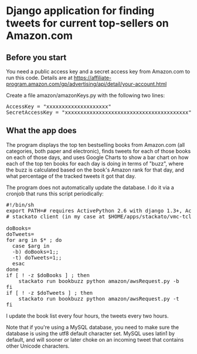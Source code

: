 # Django application for finding tweets for current top-sellers on Amazon.com

## Before you start

You need a public access key and a secret access key from
Amazon.com to run this code.  Details are at
<https://affiliate-program.amazon.com/gp/advertising/api/detail/your-account.html>

Create a file amazon/amazonKeys.py with the following two lines:

<pre>
AccessKey = "xxxxxxxxxxxxxxxxxxxx"
SecretAccessKey = "xxxxxxxxxxxxxxxxxxxxxxxxxxxxxxxxxxxxxxxx"
</pre>

## What the app does

The program displays the top ten bestselling books from Amazon.com
(all categories, both paper and electronic), finds tweets for each of
those books on each of those days, and uses Google Charts to show a
bar chart on how each of the top ten books for each day is doing in
terms of "buzz", where the buzz is calculated based on the book's
Amazon rank for that day, and what percentage of the tracked tweets
it got that day.

The program does not automatically update the database.  I do it via
a cronjob that runs this script periodically:

<pre>
#!/bin/sh
export PATH=# requires ActivePython 2.6 with django 1.3+, ActiveTcl 8.5, and the
# stackato client (in my case at $HOME/apps/stackato/vmc-tcl/bin)

doBooks=
doTweets=
for arg in $* ; do
  case $arg in
  -b) doBooks=1;;
  -t) doTweets=1;;
  esac
done
if [ ! -z $doBooks ] ; then
    stackato run bookbuzz python amazon/awsRequest.py -b
fi
if [ ! -z $doTweets ] ; then
    stackato run bookbuzz python amazon/awsRequest.py -t
fi
</pre>

I update the book list every four hours, the tweets every two hours.

Note that if you're using a MySQL database, you need to make sure the
database is using the utf8 default character set.  MySQL uses latin1
by default, and will sooner or later choke on an incoming tweet that
contains other Unicode characters.
